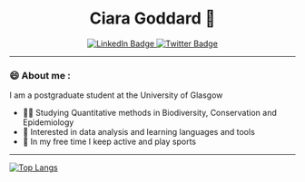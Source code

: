 <h1 align="center">
Ciara Goddard 👋
</h1>


<div id="badges" align="center">
 <a href="https://www.linkedin.com/in/ciara-k-goddard/">
  <img src="https://img.shields.io/badge/LinkedIn-blue?logo=linkedin&logoColor=white&style=for-the-badge" alt="LinkedIn Badge"/>
 </a>
 <a href="https://twitter.com/Ciara_Goddard">
  <img src="https://img.shields.io/badge/Twitter-blue?logo=twitter&logoColor=white&style=for-the-badge" alt="Twitter Badge"/>
 </a>
</div>


---
### 😄 About me : 
I am a postgraduate student at the University of Glasgow
 - 👩‍🎓 Studying Quantitative methods in Biodiversity, Conservation and Epidemiology
 - 🧩 Interested in data analysis and learning languages and tools
 - 🏑 In my free time I keep active and play sports
---
[![Top Langs](https://github-readme-stats.vercel.app/api/top-langs/?username=ciarakg&layout=compact&theme=vision-friendly-dark)](https://github.com/anguraghazra/github-readme-stats)
